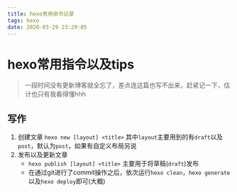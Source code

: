```yaml
---
title: hexo常用命令记录
tags: hexo
date: 2020-03-29 23:29:05
---
```




# hexo常用指令以及tips
> 一段时间没有更新博客就全忘了，差点连这篇也写不出来，赶紧记一下，估计也只有我看得懂hhh

## 写作
1. 创建文章
   `hexo new [layout] <title>`
   其中`layout`主要用到的有`draft`以及`post`，默认为`post`，如果有自定义布局另说
2. 发布以及更新文章
   - `hexo publish [layout] <title>` 主要用于将草稿(`draft`)发布
   - 在通过git进行了commit操作之后，依次运行`hexo clean`，`hexo generate`以及`hexo deploy`即可(大概)
